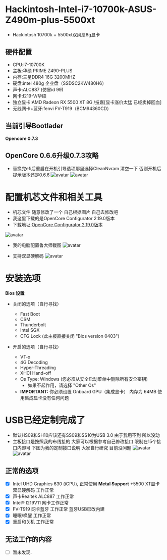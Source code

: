 # Hackintosh-Intel-i7-10700k-ASUS-Z490m-plus-5500xt
* Hackintosh 10700k + 5500xt双风扇8g显卡

## 硬件配置
* CPU:i7-10700K
* 主板:华硕 PRIME Z490-PLUS
* 内存:三星DDR4 16G 3200MHZ
* 硬盘:intel 480g 企业盘（SSDSC2KW480H6）
* 声卡:ALC887 (仿冒id 99)
* 网卡:I219-V/华硕
* 独立显卡:AMD Radeon RX 5500 XT 8G /技嘉[显卡涨价太猛 已经卖掉回血]
* 无线网卡+蓝牙:fenvi FV-T919（BCM94360CD）



## 当前引导Bootlader
**Opencore 0.7.3**

## OpenCore 0.6.6升级0.7.3攻略
* 替换完efi后重启在开机引导选项那里选择CleanNvram 清空一下 否则开机后提示版本还是0.6.6
![avatar](image/hackingtosh-addclean.png)
![avatar](image/hackingtosh-bootclean.png)

# 配置机芯文件和相关工具
* 机芯文件 随意修改了一个 自己根据图片 自己去修改吧
* 我这里下载的是OpenCore Configurator 2.19.0版本 
* 下载地址:[OpenCore Configurator 2.19.0版本](https://mackie100projects.altervista.org/download-opencore-configurator/)

![avatar](image/hackingtosh-1.png)

* 我的电脑配置鲁大师截图
![avatar](image/hackingtosh-2.png)

* 支持双显硬解码
![avatar](image/hackingtosh-3.png)

# 安装选项
**Bios 设置**
* 关闭的选项（自行寻找）
    * Fast Boot
    * CSM
    * Thunderbolt
    * Intel SGX
    * CFG Lock (此主板直接关闭 "Bios version 0403")

* 开启的选项（自行寻找）
    * VT-x
    * 4G Decoding
    * Hyper-Threading
    * XHCI Hand-off
    * Os Type: Windows (您必须从安全启动菜单中删除所有安全密钥)
        * 如果不起作用，请选择 "Other Os"
    * **IMPORTANT:** 你必须设置 Onboard GPU（集成显卡） 内存为 64MB 使用集成显卡没有任何问题

# USB已经定制完成了
* 默认HS09和SH10应该还有SS09和SS10为USB 3.0 由于我用不到 所以没动 
* 主板接口是按照我的布线接的 大家可以根据参考自己修改接口 限制在15个接口内即可
下图为我的定制接口说明 大家自行研究 目前没问题
![avatar](image/hackingtosh-4.png)
![avatar](image/hackingtosh-5.png)


## 正常的选项
- [x] Intel UHD Graphics 630 (iGPU), 正常使用 **Metal Support** +5500 XT显卡 双显硬解码 工作正常 
- [x] 声卡Realtek ALC887 工作正常
- [x] Intel® I219V11 网卡工作正常
- [x] FV-T919 网卡蓝牙 工作正常 蓝牙USB已改内建
- [x] 睡眠/唤醒 工作正常
- [x] 重启和关机 工作正常

## 无法工作的内容
- [ ] 暂未发现.